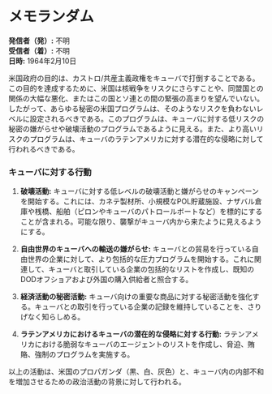# メモランダム

**発信者（発）:** 不明  
**受信者（着）:** 不明  
**日時:** 1964年2月10日  

米国政府の目的は、カストロ/共産主義政権をキューバで打倒することである。この目的を達成するために、米国は核戦争をリスクにさらすことや、同盟国との関係の大幅な悪化、またはこの国とソ連との間の緊張の高まりを望んでいない。したがって、あらゆる秘密の米国プログラムは、そのようなリスクを負わないレベルに設定されるべきである。このプログラムは、キューバに対する低リスクの秘密の嫌がらせや破壊活動のプログラムであるように見える。また、より高いリスクのプログラムは、キューバのラテンアメリカに対する潜在的な侵略に対して行われるべきである。

### キューバに対する行動
1. **破壊活動:** キューバに対する低レベルの破壊活動と嫌がらせのキャンペーンを開始する。これには、カネテ製材所、小規模なPOL貯蔵施設、ナザバル倉庫や桟橋、船舶（ピロンやキューバのパトロールボートなど）を標的にすることが含まれる。可能な限り、襲撃がキューバ内から来たように見えるようにする。

2. **自由世界のキューバへの輸送の嫌がらせ:** キューバとの貿易を行っている自由世界の企業に対して、より包括的な圧力プログラムを開始する。これに関連して、キューバと取引している企業の包括的なリストを作成し、既知のDODオフショアおよび外国の購入供給者と照合する。

3. **経済活動の秘密活動:** キューバ向けの重要な商品に対する秘密活動を強化する。キューバとの取引を行っている企業の記録を維持していることを、さりげなく知らしめる。

4. **ラテンアメリカにおけるキューバの潜在的な侵略に対する行動:** ラテンアメリカにおける脆弱なキューバのエージェントのリストを作成し、脅迫、賄賂、強制のプログラムを実施する。

以上の活動は、米国のプロパガンダ（黒、白、灰色）と、キューバ内の内部不和を増加させるための政治活動の背景に対して行われる。